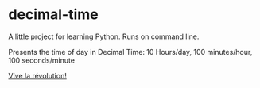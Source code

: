 decimal-time
============

A little project for learning Python. Runs on command line. 

Presents the time of day in Decimal Time: 10 Hours/day, 100 minutes/hour, 100 seconds/minute

<a href="http://en.wikipedia.org/wiki/Decimal_time">Vive la révolution!</a>
